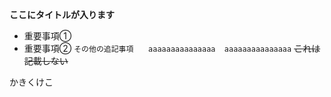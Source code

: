 **ここにタイトルが入ります**
- 重要事項①
- 重要事項②
```その他の追記事項　　aaaaaaaaaaaaaaa  aaaaaaaaaaaaaaa```
~~これは記載しない~~

かきくけこ
